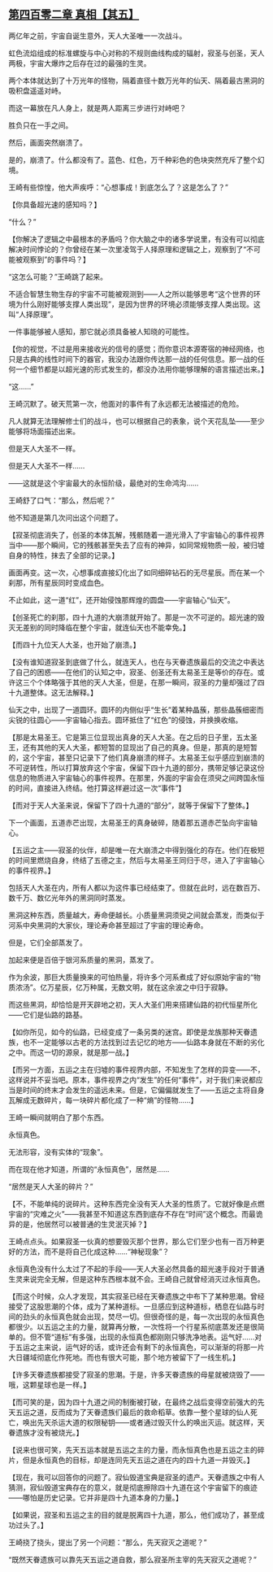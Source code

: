 ## [第四百零二章 真相【其五】](https://www.xxbiquge.com/11_11207/9195834.html)


  两亿年之前，宇宙自诞生意外，天人大圣唯一一次战斗。

  虹色流焰组成的标准螺旋与中心对称的不规则曲线构成的辐射，寂圣与创圣，天人两极，宇宙大爆炸之后存在过的最强的生灵。

  两个本体就达到了十万光年的怪物，隔着直径十数万光年的仙天、隔着最古黑洞的吸积盘遥遥对峙。

  而这一幕放在凡人身上，就是两人距离三步进行对峙吧？

  胜负只在一手之间。

  然后，画面突然崩溃了。

  是的，崩溃了。什么都没有了。蓝色、红色，万千种彩色的色块突然充斥了整个幻境。

  王崎有些惊惶，他大声疾呼：“心想事成！到底怎么了？这是怎么了？”

  【你具备超光速的感知吗？】

  “什么？”

  【你解决了逻辑之中最根本的矛盾吗？你大脑之中的诸多学说里，有没有可以彻底解决时间悖论的？你曾经在某一次里凌驾于人择原理和逻辑之上，观察到了“不可能被观察到”的事件吗？】

  “这怎么可能？”王崎跳了起来。

  不适合智慧生物生存的宇宙不可能被观测到——人之所以能够思考“这个世界的环境为什么刚好能够支撑人类出现”，是因为世界的环境必须能够支撑人类出现。这叫“人择原理”。

  一件事能够被人感知，那它就必须具备被人知晓的可能性。

  【你的视觉，不过是用来接收光的信号的感觉；而你意识本源寄宿的神经网络，也只是古典的线性时间下的器官，我没办法跟你传达那一战的任何信息。那一战的任何一个细节都是以超光速的形式发生的，都没办法用你能够理解的语言描述出来。】

  “这……”

  王崎沉默了。破天荒第一次，他面对的事件有了永远都无法被描述的危险。

  凡人就算无法理解修士们的战斗，也可以根据自己的表象，说个天花乱坠——至少能够将场面描述出来。

  但是天人大圣不一样。

  但是天人大圣不一样……

  ——这就是这个宇宙最大的永恒阶级，最绝对的生命鸿沟……

  王崎舒了口气：“那么，然后呢？”

  他不知道是第几次问出这个问题了。

  【寂圣彻底消失了，创圣的本体瓦解，残骸随着一道光滑入了宇宙轴心的事件视界当中——那个瞬间，它的残骸甚至失去了应有的神异，如同常规物质一般，被归墟自身的特性，抹去了全部的记录。】

  画面再变。这一次，心想事成直接幻化出了如同细碎钻石的无尽星辰。而在某一个刹那，所有星辰同时变成血色。

  不止如此，这一道“红”，还开始侵蚀那辉煌的圆盘——宇宙轴心“仙天”。

  【创圣死亡的刹那，四十九道的大崩溃就开始了。那是一次不可逆的。超光速的毁灭无差别的同时降临在整个宇宙，就连仙天也不能幸免。】

  【而四十九位天人大圣，也开始了崩溃。】

  【没有谁知道寂圣到底做了什么，就连天人，也在与天眷遗族最后的交流之中表达了自己的困惑——在他们的认知之中，寂圣、创圣还有太易圣王是等价的存在。或许这三个个体略强于其他的天人大圣，但是，在那一瞬间，寂圣的力量却强过了四十九道整体。这无法解释。】

  仙天之中，出现了一道圆环。圆环的内侧似乎“生长”着某种晶蔟，那些晶蔟细密而尖锐的往圆心——宇宙轴心指去。圆环抵住了“红色”的侵蚀，并换换收缩。

  【那是太易圣王。它是第三位显现出真身的天人大圣。在之后的日子里，五太圣王，还有其他的天人大圣，都短暂的显现出了自己的真身。但是，那真的是短暂的，这个宇宙，甚至只记录下了他们真身崩溃的样子。太易圣王似乎感应到崩溃的不可逆转性，所以打算放弃这个宇宙，保留下四十九道的部分，携带足够记录这份信息的物质进入宇宙轴心的事件视界。在那里，外面的宇宙会在须臾之间跨国永恒的时间，直接进入终结。他打算这样避过这一次“事件”】

  【而对于天人大圣来说，保留下了四十九道的“部分”，就等于保留下了整体。】

  下一个画面，五道赤芒出现，太易圣王的真身破碎，随着那五道赤芒坠向宇宙轴心。

  【五运之主——寂圣的伙伴，却是唯一在大崩溃之中得到强化的存在。他们在极短的时间里燃烧自身，终结了五德之主，然后与太易圣王同归于尽，进入了宇宙轴心的事件视界。】

  包括天人大圣在内，所有人都以为这件事已经结束了。但就在此时，远在数百万、数千万、数亿光年外的黑洞同时蒸发。

  黑洞这种东西，质量越大，寿命便越长。小质量黑洞须臾之间就会蒸发，而类似于河系中央黑洞的大家伙，理论寿命甚至超过了宇宙的理论寿命。

  但是，它们全部蒸发了。

  加起来便是百倍于银河系质量的黑洞，蒸发了。

  作为余波，那巨大质量换来的可怕热量，将许多个河系煮成了好似原始宇宙的“物质浓汤”。亿万星辰，亿万种属，无数文明，就在这余波之中归于寂静。

  而这些黑洞，却恰恰是开天辟地之初，天人大圣们用来搭建仙路的初代恒星所化——它们是仙路的路基。

  【如你所见，如今的仙路，已经变成了一条另类的迷宫。即使是龙族那种天眷遗族，也不一定能够以古老的方法找到过去记忆的地方——仙路本身就在不断的劣化之中。而这一切的源泉，就是那一战。】

  【而另一方面，五运之主在归墟的事件视界内部，不知发生了怎样的异变——不，这样说并不妥当吧。原本，事件视界之内“发生”的任何“事件”，对于我们来说都应当是时间的终末才会发生的遥远未来。但是，它偏偏就发生了——五运之主将自身瓦解成无数碎片，每一块碎片都化成了一种“熵”的怪物……】

  王崎一瞬间就明白了那个东西。

  永恒真色。

  无法形容，没有实体的“现象”。

  而在现在他才知道，所谓的“永恒真色”，居然是……

  “居然是天人大圣的碎片？”

  【不，不能单纯的说碎片。这种东西完全没有天人大圣的性质了。它就好像是点燃宇宙的“灾难之火”——我甚至不知道这东西到底存不存在“时间”这个概念。而最诡异的是，他居然可以被普通的生灵泯灭掉？】

  王崎点点头。如果寂圣一伙真的想要毁灭那个世界，那么它们至少也有一百万种更好的方法，而不是将自己化成这种……“神秘现象”？

  永恒真色没有什么太过了不起的手段——天人大圣必然具备的超光速手段对于普通生灵来说完全无解，但是这种东西根本就不会。王崎自己就曾经消灭过永恒真色。

  【而这个时候，众人才发现，其实寂圣已经在天眷遗族之中布下了某种思潮。曾经接受了这股思潮的个体，成为了某种道标。一旦感应到这种道标，栖息在仙路与时间的劲头的永恒真色就会出现，焚尽一切。但很奇怪的是，每一次出现的永恒真色都很少。以五运之主的力量，就算再分散，一次性将一个行星系彻底蒸发还是很简单的。但不管“道标”有多强，出现的永恒真色都刚刚只够洗净地表。运气好……对于五运之主来说，运气好的话，或许还会有剩下的永恒真色，可以渐渐的将那一片大日疆域彻底化作死地。而也有很大可能，那个地方被留下了一线生机。】

  【许多天眷遗族都接受了寂圣的思潮。于是，许多天眷遗族的母星就被烧毁了——哦，这颗星球也是一样。】

  【而可笑的是，因为四十九道之间的制衡被打破，在最终之战后变得空前强大的先天五运之道，反而成为了天眷遗族们最后的救命稻草。依靠一整个星球的仙人死亡，唤出先天杀运大道的权限秘钥——或者通过毁灭什么的唤出灭运。就这样，天眷遗族才没有被烧光。】

  【说来也很可笑，先天五运本就是五运之主的力量，而永恒真色也是五运之主的碎片，但是永恒真色的目标，却是连同先天五运之道在内的四十九道一并毁灭。】

  【现在，我可以回答你的问题了。寂仙毁道宝典是寂圣的遗产。天眷遗族之中有人猜测，寂仙毁道宝典存在的意义，就是彻底擦除四十九道在这个宇宙留下的痕迹——哪怕是历史记录。它并非是四十九道本身的力量。】

  【如果说，寂圣和五运之主的目的就是脱离四十九道，那么，他们成功了，甚至成功过头了。】

  王崎挠了挠头，提出了另一个问题：“那么，先天寂灭之道呢？”

  “既然天眷遗族可以靠先天五运之道自救，那么寂圣所主宰的先天寂灭之道呢？”
